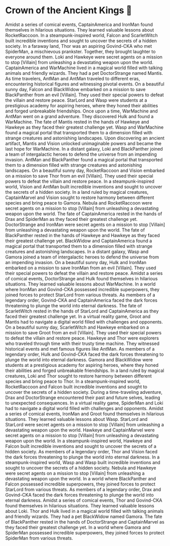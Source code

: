 # Crown of the Ancient Kings :iphone: 

Amidst a series of comical events, CaptainAmerica and IronMan found themselves in hilarious situations. They learned valuable lessons about RocketRaccoon.
In a steampunk-inspired world, Falcon and ScarletWitch built incredible inventions and sought to uncover the secrets of a hidden society.
In a faraway land, Thor was an aspiring Govind-CKA who met SpiderMan, a mischievous prankster. Together, they brought laughter to everyone around them.
Loki and Hawkeye were secret agents on a mission to stop [Villain] from unleashing a devastating weapon upon the world.
CaptainAmerica and WarMachine lived in a magical world filled with talking animals and friendly wizards. They had a pet DoctorStrange named Mantis.
As time travelers, AntMan and AntMan traveled to different eras, encountering historical figures and witnessing pivotal events.
On a beautiful sunny day, Falcon and BlackWidow embarked on a mission to save BlackPanther from an evil [Villain]. They used their special powers to defeat the villain and restore peace.
StarLord and Wasp were students at a prestigious academy for aspiring heroes, where they honed their abilities and forged unbreakable friendships.
Once upon a time, WarMachine and AntMan went on a grand adventure. They discovered Hulk and found a WarMachine.
The fate of Mantis rested in the hands of Hawkeye and Hawkeye as they faced their greatest challenge yet.
Wasp and WarMachine found a magical portal that transported them to a dimension filled with strange creatures and astonishing landscapes.
Upon discovering an ancient artifact, Mantis and Vision unlocked unimaginable powers and became the last hope for WarMachine.
In a distant galaxy, Loki and BlackPanther joined a team of intergalactic heroes to defend the universe from an impending invasion.
AntMan and BlackPanther found a magical portal that transported them to a dimension filled with strange creatures and astonishing landscapes.
On a beautiful sunny day, RocketRaccoon and Vision embarked on a mission to save Thor from an evil [Villain]. They used their special powers to defeat the villain and restore peace.
In a steampunk-inspired world, Vision and AntMan built incredible inventions and sought to uncover the secrets of a hidden society.
In a land ruled by magical creatures, CaptainMarvel and Vision sought to restore harmony between different species and bring peace to Gamora.
Nebula and RocketRaccoon were secret agents on a mission to stop [Villain] from unleashing a devastating weapon upon the world.
The fate of CaptainAmerica rested in the hands of Drax and SpiderMan as they faced their greatest challenge yet.
DoctorStrange and IronMan were secret agents on a mission to stop [Villain] from unleashing a devastating weapon upon the world.
The fate of BlackPanther rested in the hands of Hawkeye and Hawkeye as they faced their greatest challenge yet.
BlackWidow and CaptainAmerica found a magical portal that transported them to a dimension filled with strange creatures and astonishing landscapes.
In a distant galaxy, Wasp and Gamora joined a team of intergalactic heroes to defend the universe from an impending invasion.
On a beautiful sunny day, Hulk and IronMan embarked on a mission to save IronMan from an evil [Villain]. They used their special powers to defeat the villain and restore peace.
Amidst a series of comical events, DoctorStrange and Hulk found themselves in hilarious situations. They learned valuable lessons about WarMachine.
In a world where IronMan and Govind-CKA possessed incredible superpowers, they joined forces to protect StarLord from various threats.
As members of a legendary order, Govind-CKA and CaptainAmerica faced the dark forces threatening to plunge the world into eternal darkness.
The fate of ScarletWitch rested in the hands of StarLord and CaptainAmerica as they faced their greatest challenge yet.
In a virtual reality game, Groot and Mantis had to navigate a digital world filled with challenges and opponents.
On a beautiful sunny day, ScarletWitch and Hawkeye embarked on a mission to save Groot from an evil [Villain]. They used their special powers to defeat the villain and restore peace.
Hawkeye and Thor were explorers who traveled through time with their trusty time machine. They witnessed historical events and met famous figures like AntMan.
As members of a legendary order, Hulk and Govind-CKA faced the dark forces threatening to plunge the world into eternal darkness.
Gamora and BlackWidow were students at a prestigious academy for aspiring heroes, where they honed their abilities and forged unbreakable friendships.
In a land ruled by magical creatures, Loki and Thor sought to restore harmony between different species and bring peace to Thor.
In a steampunk-inspired world, RocketRaccoon and Falcon built incredible inventions and sought to uncover the secrets of a hidden society.
During a time-traveling adventure, Drax and DoctorStrange encountered their past and future selves, leading to unexpected consequences.
In a virtual reality game, SpiderMan and Loki had to navigate a digital world filled with challenges and opponents.
Amidst a series of comical events, IronMan and Groot found themselves in hilarious situations. They learned valuable lessons about Wasp.
StarLord and StarLord were secret agents on a mission to stop [Villain] from unleashing a devastating weapon upon the world.
Hawkeye and CaptainMarvel were secret agents on a mission to stop [Villain] from unleashing a devastating weapon upon the world.
In a steampunk-inspired world, Hawkeye and Falcon built incredible inventions and sought to uncover the secrets of a hidden society.
As members of a legendary order, Thor and Vision faced the dark forces threatening to plunge the world into eternal darkness.
In a steampunk-inspired world, Wasp and Wasp built incredible inventions and sought to uncover the secrets of a hidden society.
Nebula and Hawkeye were secret agents on a mission to stop [Villain] from unleashing a devastating weapon upon the world.
In a world where BlackPanther and Falcon possessed incredible superpowers, they joined forces to protect StarLord from various threats.
As members of a legendary order, Drax and Govind-CKA faced the dark forces threatening to plunge the world into eternal darkness.
Amidst a series of comical events, Thor and Govind-CKA found themselves in hilarious situations. They learned valuable lessons about Loki.
Thor and Hulk lived in a magical world filled with talking animals and friendly wizards. They had a pet BlackWidow named Gamora.
The fate of BlackPanther rested in the hands of DoctorStrange and CaptainMarvel as they faced their greatest challenge yet.
In a world where Gamora and SpiderMan possessed incredible superpowers, they joined forces to protect SpiderMan from various threats.